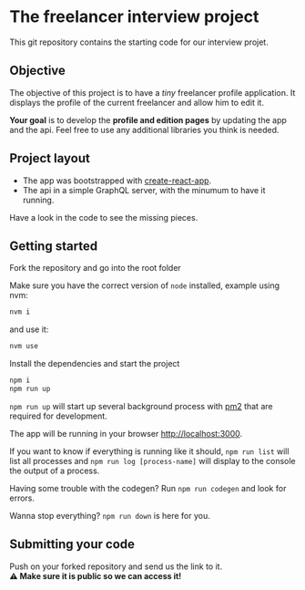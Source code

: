 # The freelancer interview project

This git repository contains the starting code for our interview projet.

## Objective

The objective of this project is to have a _tiny_ freelancer profile application.
It displays the profile of the current freelancer and allow him to edit it.

**Your goal** is to develop the **profile and edition pages** by updating the app and the api.
Feel free to use any additional libraries you think is needed.

## Project layout

- The app was bootstrapped with [create-react-app](https://create-react-app.dev/).
- The api in a simple GraphQL server, with the minumum to have it running.

Have a look in the code to see the missing pieces.

## Getting started

Fork the repository and go into the root folder

Make sure you have the correct version of `node` installed, example using nvm:

```sh
nvm i
```

and use it:

```sh
nvm use
```

Install the dependencies and start the project

```sh
npm i
npm run up
```

`npm run up` will start up several background process with [pm2](https://pm2.io/) that are required for development.

The app will be running in your browser [http://localhost:3000](http://localhost:3000).

If you want to know if everything is running like it should, `npm run list` will list all processes and `npm run log [process-name]` will display to the console the output of a process.

Having some trouble with the codegen? Run `npm run codegen` and look for errors.

Wanna stop everything? `npm run down` is here for you.

## Submitting your code

Push on your forked repository and send us the link to it.  
**⚠️ Make sure it is public so we can access it!**
